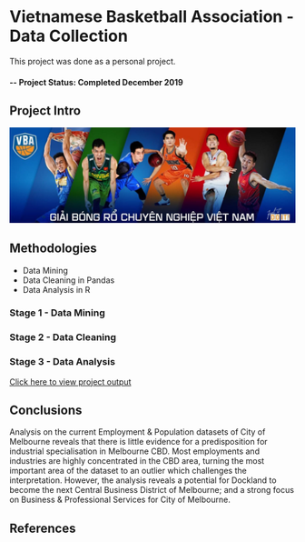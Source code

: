 # Vietnamese Basketball Association - Data Collection
This project was done as a personal project.

#### -- Project Status: Completed December 2019

## Project Intro
![Banner](https://github.com/danieltpham/vba-vietnamese-basketball-association/blob/master/banner.JPG)

## Methodologies
* Data Mining
* Data Cleaning in Pandas
* Data Analysis in R

### Stage 1 - Data Mining

### Stage 2 - Data Cleaning

### Stage 3 - Data Analysis
[Click here to view project output](https://github.com/danieltpham/vba-vietnamese-basketball-association/blob/master/Data-Analysis.ipynb)

## Conclusions
Analysis on the current Employment & Population datasets of City of Melbourne reveals that there is little evidence for a predisposition for industrial specialisation in Melbourne CBD. Most employments and industries are highly concentrated in the CBD area, turning the most important area of the dataset to an outlier which challenges the interpretation. However, the analysis reveals a potential for Dockland to become the next Central Business District of Melbourne; and a strong focus on Business & Professional Services for City of Melbourne.

## References
